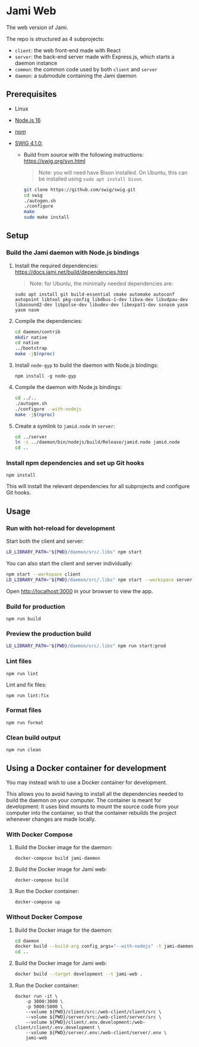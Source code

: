 # Jami Web

The web version of Jami.

The repo is structured as 4 subprojects:

- `client`: the web front-end made with React
- `server`: the back-end server made with Express.js, which starts a daemon instance
- `common`: the common code used by both `client` and `server`
- `daemon`: a submodule containing the Jami daemon

## Prerequisites

- Linux
- [Node.js 16](https://nodejs.org/en/)
- [npm](https://www.npmjs.com/)
- [SWIG 4.1.0:](https://www.swig.org/)

  - Build from source with the following instructions: <https://swig.org/svn.html>

    > Note: you will need have Bison installed. On Ubuntu, this can be installed using `sudo apt install bison`.

    ```sh
    git clone https://github.com/swig/swig.git
    cd swig
    ./autogen.sh
    ./configure
    make
    sudo make install
    ```

## Setup

### Build the Jami daemon with Node.js bindings

1. Install the required dependencies: <https://docs.jami.net/build/dependencies.html>

   > Note: for Ubuntu, the minimally needed dependencies are:

   ```
   sudo apt install git build-essential cmake automake autoconf autopoint libtool pkg-config libdbus-1-dev libva-dev libvdpau-dev libasound2-dev libpulse-dev libudev-dev libexpat1-dev ssnasm yasm yasm nasm
   ```

2. Compile the dependencies:

   ```sh
   cd daemon/contrib
   mkdir native
   cd native
   ../bootstrap
   make -j$(nproc)
   ```

3. Install `node-gyp` to build the daemon with Node.js bindings:

   ```
   npm install -g node-gyp
   ```

4. Compile the daemon with Node.js bindings:

   ```sh
   cd ../..
   ./autogen.sh
   ./configure --with-nodejs
   make -j$(nproc)
   ```

5. Create a symlink to `jamid.node` in `server`:

   ```sh
   cd ../server
   ln -s ../daemon/bin/nodejs/build/Release/jamid.node jamid.node
   cd ..
   ```

### Install npm dependencies and set up Git hooks

```
npm install
```

This will install the relevant dependencies for all subprojects and configure Git hooks.

## Usage

### Run with hot-reload for development

Start both the client and server:

```sh
LD_LIBRARY_PATH="${PWD}/daemon/src/.libs" npm start
```

You can also start the client and server individually:

```sh
npm start --workspace client
LD_LIBRARY_PATH="${PWD}/daemon/src/.libs" npm start --workspace server
```

Open <http://localhost:3000> in your browser to view the app.

### Build for production

```
npm run build
```

### Preview the production build

```sh
LD_LIBRARY_PATH="${PWD}/daemon/src/.libs" npm run start:prod
```

### Lint files

```
npm run lint
```

Lint and fix files:

```
npm run lint:fix
```

### Format files

```
npm run format
```

### Clean build output

```
npm run clean
```

## Using a Docker container for development

You may instead wish to use a Docker container for development.

This allows you to avoid having to install all the dependencies needed to build the daemon on your computer. The container is meant for development: it uses bind mounts to mount the source code from your computer into the container, so that the container rebuilds the project whenever changes are made locally.

### With Docker Compose

1. Build the Docker image for the daemon:

   ```
   docker-compose build jami-daemon
   ```

2. Build the Docker image for Jami web:

   ```
   docker-compose build
   ```

3. Run the Docker container:

   ```
   docker-compose up
   ```

### Without Docker Compose

1. Build the Docker image for the daemon:

   ```sh
   cd daemon
   docker build --build-arg config_args="--with-nodejs" -t jami-daemon .
   cd ..
   ```

2. Build the Docker image for Jami web:

   ```sh
   docker build --target development --t jami-web .
   ```

3. Run the Docker container:

   ```
   docker run -it \
       -p 3000:3000 \
       -p 5000:5000 \
       --volume ${PWD}/client/src:/web-client/client/src \
       --volume ${PWD}/server/src:/web-client/server/src \
       --volume ${PWD}/client/.env.development:/web-client/client/.env.development \
       --volume ${PWD}/server/.env:/web-client/server/.env \
       jami-web
   ```
